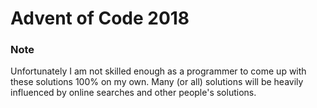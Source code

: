 # Advent of Code 2018

### Note

Unfortunately I am not skilled enough as a programmer to come up with these solutions 100% on my own. Many (or all) solutions will be heavily influenced by online searches and other people's solutions.
